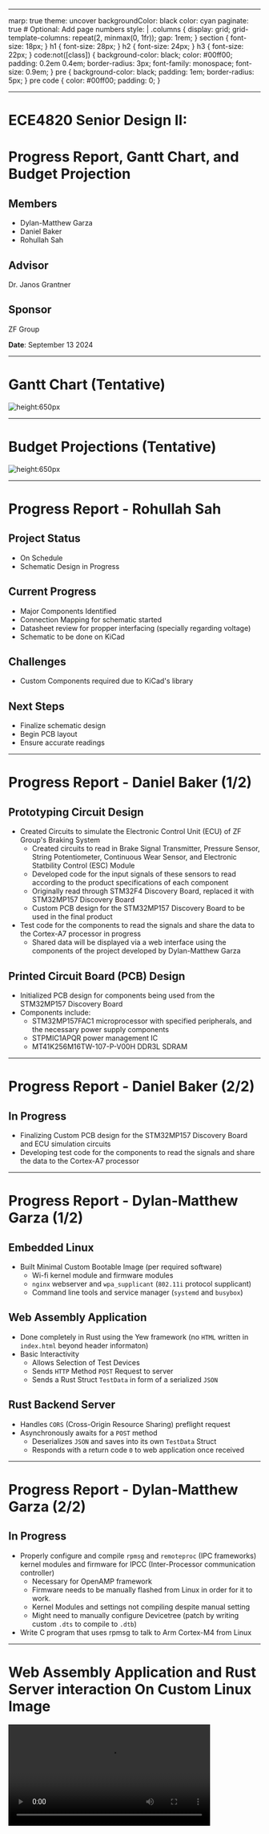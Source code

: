 ----
marp: true
theme: uncover
backgroundColor: black
color: cyan
paginate: true  # Optional: Add page numbers
style: |
  .columns {
    display: grid;
    grid-template-columns: repeat(2, minmax(0, 1fr));
    gap: 1rem;
  }
  section {
    font-size: 18px;
  }
  h1 {
    font-size: 28px;
  }
  h2 {
    font-size: 24px;
  }
  h3 {
    font-size: 22px;
  }
    code:not([class]) {
    background-color: black;
    color: #00ff00;
    padding: 0.2em 0.4em;
    border-radius: 3px;
    font-family: monospace;
    font-size: 0.9em;
  }
  pre {
    background-color: black;
    padding: 1em;
    border-radius: 5px;
  }
  pre code {
    color: #00ff00;
    padding: 0;
  }



----
# ECE4820 Senior Design II: 
# Progress Report, Gantt Chart, and Budget Projection

## Members
- Dylan-Matthew Garza
- Daniel Baker
- Rohullah Sah

## Advisor
 Dr. Janos Grantner

## Sponsor

 ZF Group

**Date**: September 13 2024

----

# Gantt Chart (Tentative)

![height:650px](../Images/Gantt_chart_0912.png)

----

# Budget Projections (Tentative)

![height:650px](../Images/budget_projection.png)

----

# Progress Report - Rohullah Sah

## Project Status

- On Schedule
- Schematic Design in Progress

## Current Progress

- Major Components Identified
- Connection Mapping for schematic started
- Datasheet review for propper interfacing (specially regarding voltage)
- Schematic to be done on KiCad


## Challenges 

- Custom Components required due to KiCad's library


## Next Steps

- Finalize schematic design
- Begin PCB layout 
- Ensure accurate readings


----

# Progress Report - Daniel Baker (1/2)

## Prototyping Circuit Design

- Created Circuits to simulate the Electronic Control Unit (ECU) of ZF Group's Braking System
    - Created circuits to read in Brake Signal Transmitter, Pressure Sensor, String Potentiometer, Continuous Wear Sensor, and Electronic Statbility Control (ESC) Module
    - Developed code for the input signals of these sensors to read according to the product specifications of each component
    - Originally read through STM32F4 Discovery Board, replaced it with STM32MP157 Discovery Board
    - Custom PCB design for the STM32MP157 Discovery Board to be used in the final product
- Test code for the components to read the signals and share the data to the Cortex-A7 processor in progress
    - Shared data will be displayed via a web interface using the components of the project developed by Dylan-Matthew Garza

## Printed Circuit Board (PCB) Design
- Initialized PCB design for components being used from the STM32MP157 Discovery Board
- Components include: 
    - STM32MP157FAC1 microprocessor with specified peripherals, and the necessary power supply components
    - STPMIC1APQR power management IC
    - MT41K256M16TW-107-P-V00H DDR3L SDRAM

---- 

# Progress Report - Daniel Baker (2/2)

## In Progress
- Finalizing Custom PCB design for the STM32MP157 Discovery Board and ECU simulation circuits
- Developing test code for the components to read the signals and share the data to the Cortex-A7 processor

    

----

# Progress Report - Dylan-Matthew Garza (1/2)

## Embedded Linux

- Built Minimal Custom Bootable Image (per required software)
    - Wi-fi kernel module and firmware modules
    - `nginx` webserver and `wpa_supplicant` (`802.11i` protocol supplicant)
    - Command line tools and service manager (`systemd` and `busybox`)


## Web Assembly Application

- Done completely in Rust using the Yew framework (no `HTML` written in `index.html` beyond header informaton)
- Basic Interactivity 
    - Allows Selection of Test Devices
    - Sends `HTTP` Method `POST` Request to server
    - Sends a Rust Struct `TestData` in form of a serialized `JSON`


## Rust Backend Server

- Handles `CORS` (Cross-Origin Resource Sharing) preflight request
- Asynchronously awaits for a `POST` method
    - Deserializes `JSON` and saves into its own `TestData` Struct
    - Responds with a return code `0` to web application once
    received

----

# Progress Report - Dylan-Matthew Garza (2/2)


## In Progress

- Properly configure and compile `rpmsg` and `remoteproc` (IPC frameworks) kernel modules and firmware for IPCC (Inter-Processor communication controller)
    - Necessary for OpenAMP framework
    - Firmware needs to be manually flashed from Linux in order for it to work. 
    - Kernel Modules and settings not compiling despite manual setting 
    - Might need to manually configure Devicetree (patch by writing custom `.dts` to compile to `.dtb`)
- Write C program that uses rpmsg to talk to Arm Cortex-M4 from Linux



----

# Web Assembly Application and Rust Server interaction On Custom Linux Image
<video controls width="80%" src="../Demo_Videos/wasm-rs.mp4"></video>











